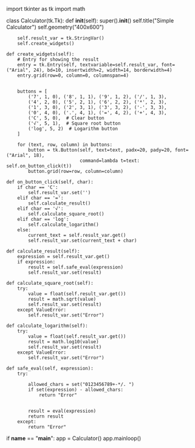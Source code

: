 import tkinter as tk
import math

class Calculator(tk.Tk):
    def __init__(self):
        super().__init__()
        self.title("Simple Calculator")
        self.geometry("400x600")

        self.result_var = tk.StringVar()
        self.create_widgets()

    def create_widgets(self):
        # Entry for showing the result
        entry = tk.Entry(self, textvariable=self.result_var, font=("Arial", 24), bd=10, insertwidth=2, width=14, borderwidth=4)
        entry.grid(row=0, column=0, columnspan=4)

        
        buttons = [
            ('7', 1, 0), ('8', 1, 1), ('9', 1, 2), ('/', 1, 3),
            ('4', 2, 0), ('5', 2, 1), ('6', 2, 2), ('*', 2, 3),
            ('1', 3, 0), ('2', 3, 1), ('3', 3, 2), ('-', 3, 3),
            ('0', 4, 0), ('.', 4, 1), ('=', 4, 2), ('+', 4, 3),
            ('C', 5, 0),  # Clear button
            ('√', 5, 1),  # Square root button
            ('log', 5, 2)  # Logarithm button
        ]

        for (text, row, column) in buttons:
            button = tk.Button(self, text=text, padx=20, pady=20, font=("Arial", 18),
                               command=lambda t=text: self.on_button_click(t))
            button.grid(row=row, column=column)

    def on_button_click(self, char):
        if char == 'C':
            self.result_var.set('')
        elif char == '=':
            self.calculate_result()
        elif char == '√':
            self.calculate_square_root()
        elif char == 'log':
            self.calculate_logarithm()
        else:
            current_text = self.result_var.get()
            self.result_var.set(current_text + char)

    def calculate_result(self):
        expression = self.result_var.get()
        if expression:
            result = self.safe_eval(expression)
            self.result_var.set(result)

    def calculate_square_root(self):
        try:
            value = float(self.result_var.get())
            result = math.sqrt(value)
            self.result_var.set(result)
        except ValueError:
            self.result_var.set("Error")

    def calculate_logarithm(self):
        try:
            value = float(self.result_var.get())
            result = math.log10(value)  
            self.result_var.set(result)
        except ValueError:
            self.result_var.set("Error")

    def safe_eval(self, expression):
        try:
            
            allowed_chars = set("0123456789+-*/. ")
            if set(expression) - allowed_chars:
                return "Error"  

      
            result = eval(expression)
            return result
        except:
            return "Error"

if __name__ == "__main__":
    app = Calculator()
    app.mainloop()
